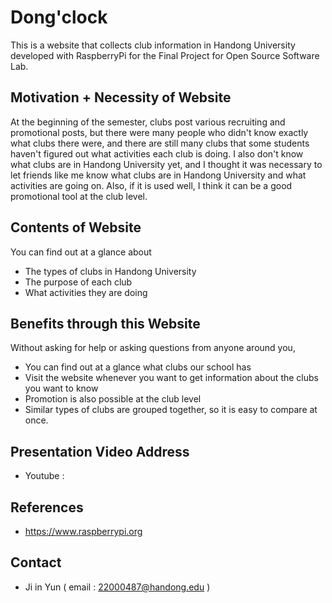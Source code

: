 # Dong'clock
This is a website that collects club information in Handong University developed with RaspberryPi for the Final Project for Open Source Software Lab.

## Motivation + Necessity of Website
At the beginning of the semester, clubs post various recruiting and promotional posts, but there were many people who didn't know exactly what clubs there were, and there are still many clubs that some students haven't figured out what activities each club is doing. I also don't know what clubs are in Handong University yet, and I thought it was necessary to let friends like me know what clubs are in Handong University and what activities are going on. Also, if it is used well, I think it can be a good promotional tool at the club level.

## Contents of Website
You can find out at a glance about 
* The types of clubs in Handong University
* The purpose of each club
* What activities they are doing

## Benefits through this Website
Without asking for help or asking questions from anyone around you, 
* You can find out at a glance what clubs our school has
* Visit the website whenever you want to get information about the clubs you want to know
* Promotion is also possible at the club level
* Similar types of clubs are grouped together, so it is easy to compare at once.

## Presentation Video Address
* Youtube : 

## References
* https://www.raspberrypi.org

## Contact
* Ji in Yun ( email : 22000487@handong.edu )
